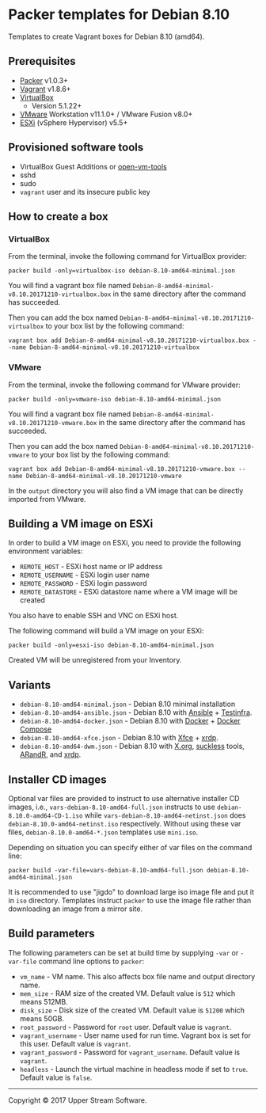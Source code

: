 # Packer templates for Debian 8.10

Templates to create Vagrant boxes for Debian 8.10 (amd64).


## Prerequisites

* [Packer][] v1.0.3+
* [Vagrant][] v1.8.6+
* [VirtualBox][]
	* Version 5.1.22+
* [VMware][] Workstation v11.1.0+ / VMware Fusion v8.0+
* [ESXi][] (vSphere Hypervisor) v5.5+

[ESXi]: http://www.vmware.com/products/vsphere-hypervisor
        "Free VMware vSphere Hypervisor, Free Virtualization (ESXi)"
[Packer]: https://www.packer.io/ "Packer by HashiCorp"
[Vagrant]: https://www.vagrantup.com/ "Vagrant"
[VirtualBox]: https://www.virtualbox.org/ "Oracle VM VirtualBox"
[VMware]: http://www.vmware.com/ "VMware Virtualization for Desktop &amp; Server, Application, Public &amp; Hybrid Clouds"


## Provisioned software tools

* VirtualBox Guest Additions or [open-vm-tools][]
* sshd
* sudo
* `vagrant` user and its insecure public key

[open-vm-tools]: https://github.com/vmware/open-vm-tools "Official repository of VMware open-vm-tools project"


## How to create a box

### VirtualBox

From the terminal, invoke the following command for VirtualBox provider:

    packer build -only=virtualbox-iso debian-8.10-amd64-minimal.json

You will find a vagrant box file named `Debian-8-amd64-minimal-v8.10.20171210-virtualbox.box`
in the same directory after the command has succeeded.

Then you can add the box named `Debian-8-amd64-minimal-v8.10.20171210-virtualbox` to your box list
by the following command:

    vagrant box add Debian-8-amd64-minimal-v8.10.20171210-virtualbox.box --name Debian-8-amd64-minimal-v8.10.20171210-virtualbox

### VMware

From the terminal, invoke the following command for VMware provider:

    packer build -only=vmware-iso debian-8.10-amd64-minimal.json

You will find a vagrant box file named `Debian-8-amd64-minimal-v8.10.20171210-vmware.box`
in the same directory after the command has succeeded.

Then you can add the box named `Debian-8-amd64-minimal-v8.10.20171210-vmware` to your box list
by the following command:

    vagrant box add Debian-8-amd64-minimal-v8.10.20171210-vmware.box --name Debian-8-amd64-minimal-v8.10.20171210-vmware

In the `output` directory you will also find a VM image that can be directly imported from VMware.


## Building a VM image on ESXi

In order to build a VM image on ESXi, you need to provide the following environment variables:

* `REMOTE_HOST` - ESXi host name or IP address
* `REMOTE_USERNAME` - ESXi login user name
* `REMOTE_PASSWORD` - ESXi login password
* `REMOTE_DATASTORE` - ESXi datastore name where a VM image will be created

You also have to enable SSH and VNC on ESXi host.

The following command will build a VM image on your ESXi:

    packer build -only=esxi-iso debian-8.10-amd64-minimal.json

Created VM will be unregistered from your Inventory.


## Variants

* `debian-8.10-amd64-minimal.json` - Debian 8.10 minimal installation
* `debian-8.10-amd64-ansible.json` - Debian 8.10 with [Ansible][] + [Testinfra][].
* `debian-8.10-amd64-docker.json` - Debian 8.10 with [Docker][] + [Docker Compose][]
* `debian-8.10-amd64-xfce.json` - Debian 8.10 with [Xfce][] + [xrdp][].
* `debian-8.10-amd64-dwm.json` - Debian 8.10 with [X.org][], [suckless][] tools, [ARandR][], and [xrdp][].

[Ansible]: https://www.ansible.com/ "Ansible is Simple IT Automation"
[ARandR]: https://christian.amsuess.com/tools/arandr/ "ARandR: Another XRandR GUI"
[Docker]: https://www.docker.com/ "Docker - Build, Ship and Run Any App, Anywhere"
[Docker Compose]: https://docs.docker.com/compose/ "Docker Compose"
[suckless]: http://suckless.org/ "suckless.org software that sucks less"
[Testinfra]: https://testinfra.readthedocs.io/en/latest/ "Testinfra test your infrastructure &mdash; testinfra 1.7.1 documentation"
[X.org]: https://www.x.org/wiki/ "X.Org"
[Xfce]: http://www.xfce.org/ "Xfce Desktop Environment"
[xrdp]: http://www.xrdp.org/ "xrdp"


## Installer CD images

Optional var files are provided to instruct to use alternative installer CD images, i.e.,
`vars-debian-8.10-amd64-full.json` instructs to use `debian-8.10.0-amd64-CD-1.iso` while
`vars-debian-8.10-amd64-netinst.json` does `debian-8.10.0-amd64-netinst.iso` respectively.
Without using these var files, `debian-8.10.0-amd64-*.json` templates use `mini.iso`.

Depending on situation you can specify either of var files on the command line:

    packer build -var-file=vars-debian-8.10-amd64-full.json debian-8.10-amd64-minimal.json

It is recommended to use "jigdo" to download large iso image file and put it in `iso` directory.  Templates
instruct `packer` to use the image file rather than downloading an image from a mirror site.


## Build parameters

The following parameters can be set at build time by supplying `-var` or `-var-file` command line options to `packer`:

* `vm_name` - VM name.  This also affects box file name and output directory name.
* `mem_size` - RAM size of the created VM.  Default value is `512` which means 512MB.
* `disk_size` - Disk size of the created VM.  Default value is `51200` which means 50GB.
* `root_password` - Password for `root` user.  Default value is `vagrant`.
* `vagrant_username` - User name used for run time.  Vagrant box is set for this user.  Default value is `vagrant`.
* `vagrant_password` - Password for `vagrant_username`.  Default value is `vagrant`.
* `headless` - Launch the virtual machine in headless mode if set to `true`.  Default value is `false`.


- - -

Copyright &copy; 2017 Upper Stream Software.
